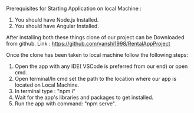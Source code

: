 Prerequisites for Starting Application on local Machine :

1. You should have Node.js Installed.
2. You should have Angular Installed.

After installing both these things clone of our project can be Downloaded from github.
Link : https://github.com/vanshi1998/RentalAppProject

Once the clone has been taken to  local machine follow the following steps:

1. Open the app with any IDE( VSCode is preferred from our end) or open cmd.
2. Open terminal/In cmd set the path to the location where our app is located on Local Machine.
3. In terminal type : "npm i"
4. Wait for the app's libraries and packages to get installed.
5. Run the app with command: "npm serve".
